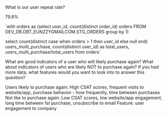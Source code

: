 What is our user repeat rate?

79.8%

`with orders as 
(select
user_id,
count(distinct order_id) orders 
FROM DEV_DB.DBT_EUNZZYGMAILCOM.STG_ORDERS
group by 1)

select
count(distinct case when orders > 1 then user_id else null end) users_multi_purchase,
count(distinct user_id) as total_users,
users_multi_purchase/total_users
from orders`

What are good indicators of a user who will likely purchase again? What about indicators of users who are likely NOT to purchase again? If you had more data, what features would you want to look into to answer this question?

Users likely to purchase again: High CSAT scores, frequent visits to website/app, purchase behavior - how frequently, time between purchases
Not like to purchase again: Low CSAT scores, low website/app engagement, long time between 1st purchase, unsubscribe to email 
Feature: user engagement to company 

